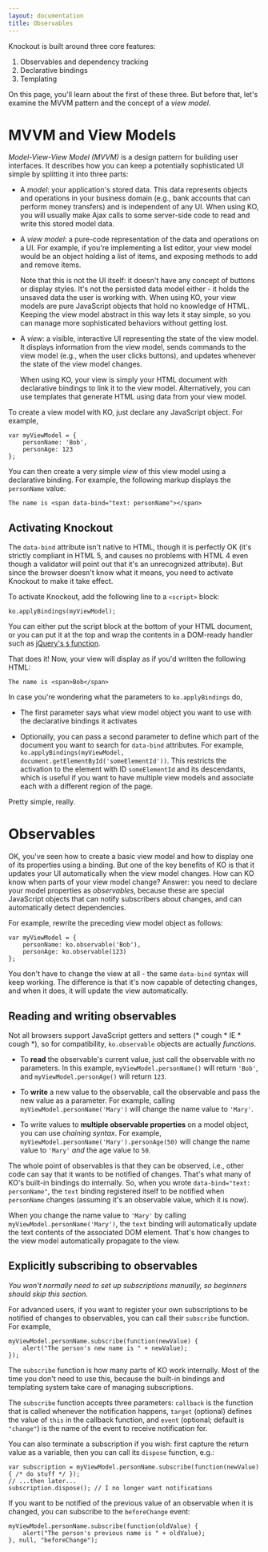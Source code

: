 ```yaml
---
layout: documentation
title: Observables
---
```


Knockout is built around three core features:

1. Observables and dependency tracking
1. Declarative bindings
1. Templating

On this page, you'll learn about the first of these three. But before that, let's examine the MVVM pattern and the concept of a *view model*.

# MVVM and View Models

*Model-View-View Model (MVVM)* is a design pattern for building user interfaces. It describes how you can keep a potentially sophisticated UI simple by splitting it into three parts:

* A *model*: your application's stored data. This data represents objects and operations in your business domain (e.g., bank accounts that can perform money transfers) and is independent of any UI. When using KO, you will usually make Ajax calls to some server-side code to read and write this stored model data.

* A *view model*: a pure-code representation of the data and operations on a UI. For example, if you're implementing a list editor, your view model would be an object holding a list of items, and exposing methods to add and remove items.

  Note that this is not the UI itself: it doesn't have any concept of buttons or display styles. It's not the persisted data model either - it holds the unsaved data the user is working with. When using KO, your view models are pure JavaScript objects that hold no knowledge of HTML. Keeping the view model abstract in this way lets it stay simple, so you can manage more sophisticated behaviors without getting lost.

* A *view*: a visible, interactive UI representing the state of the view model. It displays information from the view model, sends commands to the view model (e.g., when the user clicks buttons), and updates whenever the state of the view model changes.

  When using KO, your view is simply your HTML document with declarative bindings to link it to the view model. Alternatively, you can use templates that generate HTML using data from your view model.

To create a view model with KO, just declare any JavaScript object. For example,

    var myViewModel = {
        personName: 'Bob',
        personAge: 123
    };

You can then create a very simple *view* of this view model using a declarative binding. For example, the following markup displays the `personName` value:

    The name is <span data-bind="text: personName"></span>

## Activating Knockout

The `data-bind` attribute isn't native to HTML, though it is perfectly OK (it's strictly compliant in HTML 5, and causes no problems with HTML 4 even though a validator will point out that it's an unrecognized attribute). But since the browser doesn't know what it means, you need to activate Knockout to make it take effect.

To activate Knockout, add the following line to a `<script>` block:

    ko.applyBindings(myViewModel);

You can either put the script block at the bottom of your HTML document, or you can put it at the top and wrap the contents in a DOM-ready handler such as [jQuery's `$` function](http://api.jquery.com/jQuery/#jQuery3).

That does it! Now, your view will display as if you'd written the following HTML:

    The name is <span>Bob</span>

In case you're wondering what the parameters to `ko.applyBindings` do,

* The first parameter says what view model object you want to use with the declarative bindings it activates

* Optionally, you can pass a second parameter to define which part of the document you want to search for `data-bind` attributes. For example, `ko.applyBindings(myViewModel, document.getElementById('someElementId'))`. This restricts the activation to the element with ID `someElementId` and its descendants, which is useful if you want to have multiple view models and associate each with a different region of the page.

Pretty simple, really.

# Observables

OK, you've seen how to create a basic view model and how to display one of its properties using a binding. But one of the key benefits of KO is that it updates your UI automatically when the view model changes. How can KO know when parts of your view model change? Answer: you need to declare your model properties as *observables*, because these are special JavaScript objects that can notify subscribers about changes, and can automatically detect dependencies.

For example, rewrite the preceding view model object as follows:

    var myViewModel = {
        personName: ko.observable('Bob'),
        personAge: ko.observable(123)
    };

You don't have to change the view at all - the same `data-bind` syntax will keep working. The difference is that it's now capable of detecting changes, and when it does, it will update the view automatically.

## Reading and writing observables

Not all browsers support JavaScript getters and setters (\* cough \* IE \* cough \*), so for compatibility, `ko.observable` objects are actually *functions*.

* To **read** the observable's current value, just call the observable with no parameters. In this example, `myViewModel.personName()` will return `'Bob'`, and `myViewModel.personAge()` will return `123`.

* To **write** a new value to the observable, call the observable and pass the new value as a parameter. For example, calling `myViewModel.personName('Mary')` will change the name value to `'Mary'`.

* To write values to **multiple observable properties** on a model object, you can use *chaining syntax*. For example, `myViewModel.personName('Mary').personAge(50)` will change the name value to `'Mary'` *and* the age value to `50`.

The whole point of observables is that they can be observed, i.e., other code can say that it wants to be notified of changes. That's what many of KO's built-in bindings do internally. So, when you wrote `data-bind="text: personName"`, the `text` binding registered itself to be notified when `personName` changes (assuming it's an observable value, which it is now).

When you change the name value to `'Mary'` by calling `myViewModel.personName('Mary')`, the `text` binding will automatically update the text contents of the associated DOM element. That's how changes to the view model automatically propagate to the view.

## Explicitly subscribing to observables

*You won't normally need to set up subscriptions manually, so beginners should skip this section.*

For advanced users, if you want to register your own subscriptions to be notified of changes to observables, you can call their `subscribe` function. For example,

    myViewModel.personName.subscribe(function(newValue) {
        alert("The person's new name is " + newValue);
    });

The `subscribe` function is how many parts of KO work internally. Most of the time you don't need to use this, because the built-in bindings and templating system take care of managing subscriptions.

The `subscribe` function accepts three parameters: `callback` is the function that is called whenever the notification happens, `target` (optional) defines the value of `this` in the callback function, and `event` (optional; default is `"change"`) is the name of the event to receive notification for.

You can also terminate a subscription if you wish: first capture the return value as a variable, then you can call its `dispose` function, e.g.:

    var subscription = myViewModel.personName.subscribe(function(newValue) { /* do stuff */ });
    // ...then later...
    subscription.dispose(); // I no longer want notifications

If you want to be notified of the previous value of an observable when it is changed, you can subscribe to the `beforeChange` event:

    myViewModel.personName.subscribe(function(oldValue) {
        alert("The person's previous name is " + oldValue);
    }, null, "beforeChange");
